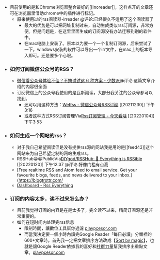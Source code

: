 - 目前使用的是和Chrome浏览器整合最好的[[Inoreader]]，这样点开的文章还可在浏览器里借助chrome中的插件进行标记。
    - 原来使用过的rss阅读器-irreader @评论:已经很久不适用了这个阅读器了
        - 最大的优势是可以把网址复制过来，自动生成类似rss订阅源，非常方便。但是问题是，在这里里面生成的订阅源没有办法迁移到别的软件中。
        - 在mac电脑上安装了。原本以为要一个一个复制订阅源，后来尝试了一下，windows安装的软件可以导出一个irr文件，在mac上的版本导入即可。还是要多个心眼。
- ### 如何订阅微信公众号的RSS？
    - [微信看公众号体验不佳？不妨试试这 6 种方案 - 少数派](https://sspai.com/post/56301)@评论:这篇文章介绍的内容很全面
    - 订阅微信上的公众号我使用的是瓦斯阅读，大部分我关注的公众号都可以找到。
        - 还可以用这种方法：[WeRss - 微信公众号RSS订阅](https://werss.app/) [[20211230]] 下午3:16
        - 或者这种方式RSS订阅管理Via[Rss订阅管理 - 今天看啥](http://www.jintiankansha.me/subscribe/rss/subscribed) [[20220104]] 下午3:53
- ### 如何生成一个网站的rss？
    - 对于我自己希望阅读但是没有提供rss源的网站我是用的是[[feed43]]这个网站来为自己希望定制的网站生成rss。
    - RSSHub😀😀PublicVia[DIYgod/RSSHub: 🍰 Everything is RSSible](https://github.com/DIYgod/RSSHub#/) [[20220120]] 下午12:37 @评论:好像门槛有点高
    - [Free realtime RSS and Atom feed to email service. Get your favourite blogs, feeds, and news delivered to your inbox.](https://blogtrottr.com/
    - [Dashboard - Rss Everything](https://rsseverything.com/dashboard)
- ### 订阅的内容太多，读不过来怎么办？
    - 目前我觉得订阅的内容是在是太多了，完全读不过来，精简订阅源还是非常重要的。
    - 如何在短时间内处理完rss信息
        - 限制時間，讓數位工具幫你過濾 [playpcesor.com](http://www.playpcesor.com/2011/10/61000-google-reader.html)
        - 而當我決定要一個小時內讀完Google Reader「每日必讀」分類裡的600+文章時，首先我一定把文章排序方法改成【[Sort by magic](http://playpcesor.blogspot.com/2007/03/google-reader.html)】，也就是讓Google Reader依據我的喜好和[社群力量](http://playpcesor.blogspot.com/2011/06/google_29.html)幫我排序出重點文章。[playpcesor.com](http://www.playpcesor.com/2011/10/61000-google-reader.html)
